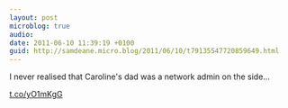 ```yaml
---
layout: post
microblog: true
audio: 
date: 2011-06-10 11:39:19 +0100
guid: http://samdeane.micro.blog/2011/06/10/t79135547720859649.html
---
```

I never realised that Caroline's dad was a network admin on the side…

[t.co/yO1mKgG](http://t.co/yO1mKgG)
